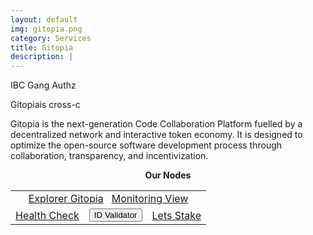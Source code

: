 ```yaml
---
layout: default
img: gitopia.png
category: Services
title: Gitopia
description: |
---
```


<!-- <span  class="badge badge-primary" data-toggle="tooltip" data-html="true" title="<b>Gitopia<=> Osmosis <br> Gitopia<=> Gravity <br> Gitopia <=> Planq</b>">IBC Gang</span>
<span  class="badge badge-primary" data-toggle="tooltip" data-html="true" title="<b>enabled</b>">Authz</span>
 -->

<span  class="badge badge-primary" data-toggle="tooltip" data-html="true" title="<b>Gitopia<=> Osmosis">IBC Gang</span>
<span  class="badge badge-primary" data-toggle="tooltip" data-html="true" title="<b>enabled</b>">Authz</span>



Gitopiais cross-c

Gitopia is the next-generation Code Collaboration Platform fuelled by a decentralized network and interactive token economy. It is designed to optimize the open-source software development process through collaboration, transparency, and incentivization.

<p align="center"><b>Our Nodes </b></p>
<table class="table">
<tr>
   <td colspan=3 style="text-align: center" class="justify-content-center">
       <a href="https://explorer.tendermint.roomit.xyz/gitopia/staking/gitopiavaloper1pv8fkl4t7wk9mwptkwf8pemy9rt8qpkydr6k3p" class="btn btn-success margin-top" target="_blank">Explorer Gitopia</a>
       &nbsp;
        <a href="/pdf/RoomIT_Akash-Grafana.pdf" class="btn btn-success margin-top">Monitoring View</a> 
   </td>
</tr>
<tr>
   <td>
       <a href="https://health.roomit.xyz/status/gitopia/" class="btn btn-info margin-top" target="_blank">Health Check</a>
   </td> 
   <td>
       <button onclick="clip_gitopia_three()"  class="btn btn-warning margin-top">ID Validator</button>
       <input type="text" id="clip_gitopia" value="gitopiavaloper1pv8fkl4t7wk9mwptkwf8pemy9rt8qpkydr6k3p" hidden=true> 
</td>
   <td>
      <a href="https://explorer.tendermint.roomit.xyz/gitopia/staking/gitopiavaloper1pv8fkl4t7wk9mwptkwf8pemy9rt8qpkydr6k3p" class="btn btn-danger margin-top" target="_blank">Lets Stake</a>
   </td>
</tr>
</table>